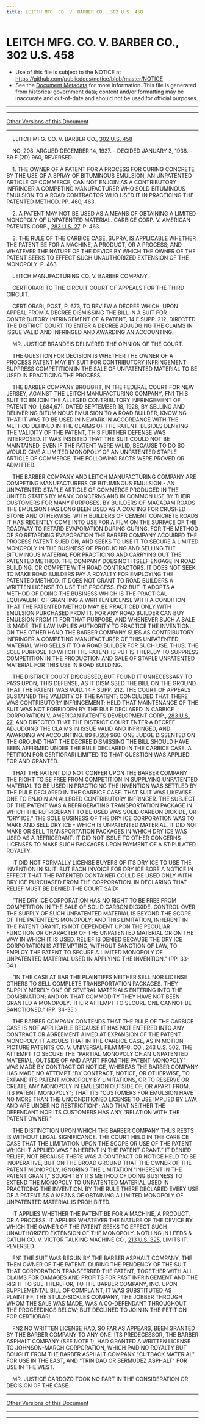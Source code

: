 ```yaml
---
title: LEITCH MFG. CO. V. BARBER CO., 302 U.S. 458
---
```


# LEITCH MFG. CO. V. BARBER CO., 302 U.S. 458

* Use of this file is subject to the NOTICE at https://github.com/publicdocs/notice/blob/master/NOTICE
* See the [Document Metadata](../../../index.md) for more information.
  This file is generated from historical government data; content and/or formatting may be inaccurate and out-of-date and should not be used for official purposes.

----------
----------

[Other Versions of this Document](https://publicdocs.github.io/go/links?ns=uslm-x&ref=%2Fus%2Fcourts%2Fscotus%2FusReporter%2F302%2F458)

----------

    LEITCH MFG. CO. V. BARBER CO., [302 U.S. 458][/us/courts/scotus/usReporter/302/458]

    NO. 208.  ARGUED DECEMBER 14, 1937.  - DECIDED JANUARY 3, 1938.  - 89 F.(2D) 960, REVERSED.

    1.  THE OWNER OF A PATENT FOR A PROCESS FOR CURING CONCRETE BY THE USE OF A SPRAY OF BITUMINOUS EMULSION, AN UNPATENTED ARTICLE OF COMMERCE, CAN NOT ENJOIN AS A CONTRIBUTORY INFRINGER A COMPETING MANUFACTURER WHO SOLD BITUMINOUS EMULSION TO A ROAD CONTRACTOR WHO USED IT IN PRACTICING THE PATENTED METHOD.  PP. 460, 463.

    2.  A PATENT MAY NOT BE USED AS A MEANS OF OBTAINING A LIMITED MONOPOLY OF UNPATENTED MATERIAL.  CARBICE CORP. V. AMERICAN PATENTS CORP., [283 U.S. 27][/us/courts/scotus/usReporter/283/27].  P. 463.

    3.  THE RULE OF THE CARBICE CASE, SUPRA, IS APPLICABLE WHETHER THE PATENT BE FOR A MACHINE, A PRODUCT, OR A PROCESS; AND WHATEVER THE NATURE OF THE DEVICE BY WHICH THE OWNER OF THE PATENT SEEKS TO EFFECT SUCH UNAUTHORIZED EXTENSION OF THE MONOPOLY.  P. 463.

    LEITCH MANUFACTURING CO. V. BARBER COMPANY.

    CERTIORARI TO THE CIRCUIT COURT OF APPEALS FOR THE THIRD CIRCUIT.

    CERTIORARI, POST, P. 673, TO REVIEW A DECREE WHICH, UPON APPEAL FROM A DECREE DISMISSING THE BILL IN A SUIT FOR CONTRIBUTORY INFRINGEMENT OF A PATENT, 14 F.SUPP.  212, DIRECTED THE DISTRICT COURT TO ENTER A DECREE ADJUDGING THE CLAIMS IN ISSUE VALID AND INFRINGED AND AWARDING AN ACCOUNTING.

    MR. JUSTICE BRANDEIS DELIVERED THE OPINION OF THE COURT.

    THE QUESTION FOR DECISION IS WHETHER THE OWNER OF A PROCESS PATENT MAY BY SUIT FOR CONTRIBUTORY INFRINGEMENT SUPPRESS COMPETITION IN THE SALE OF UNPATENTED MATERIAL TO BE USED IN PRACTICING THE PROCESS.

    THE BARBER COMPANY BROUGHT, IN THE FEDERAL COURT FOR NEW JERSEY, AGAINST THE LEITCH MANUFACTURING COMPANY,  FN1  THIS SUIT TO ENJOIN THE ALLEGED CONTRIBUTORY INFRINGEMENT OF PATENT NO. 1,684,671, DATED SEPTEMBER 18, 1928, BY SELLING AND DELIVERING BITUMINOUS EMULSION TO A ROAD BUILDER, KNOWING THAT IT WAS TO BE USED IN NEWARK IN ACCORDANCE WITH THE METHOD DEFINED IN THE CLAIMS OF THE PATENT.  BESIDES DENYING THE VALIDITY OF THE PATENT, THIS FURTHER DEFENSE WAS INTERPOSED.  IT WAS INSISTED THAT THE SUIT COULD NOT BE MAINTAINED, EVEN IF THE PATENT WERE VALID, BECAUSE TO DO SO WOULD GIVE A LIMITED MONOPOLY OF AN UNPATENTED STAPLE ARTICLE OF COMMERCE.  THE FOLLOWING FACTS WERE PROVED OR ADMITTED.

    THE BARBER COMPANY AND LEITCH MANUFACTURING COMPANY ARE COMPETING MANUFACTURERS OF BITUMINOUS EMULSION - AN UNPATENTED STAPLE ARTICLE OF COMMERCE PRODUCED IN THE UNITED STATES BY MANY CONCERNS AND IN COMMON USE BY THEIR CUSTOMERS FOR MANY PURPOSES.  BY BUILDERS OF MACADAM ROADS THE EMULSION HAS LONG BEEN USED AS A COATING FOR CRUSHED STONE AND OTHERWISE.  WITH BUILDERS OF CEMENT CONCRETE ROADS IT HAS RECENTLY COME INTO USE FOR A FILM ON THE SURFACE OF THE ROADWAY TO RETARD EVAPORATION DURING CURING.  FOR THE METHOD OF SO RETARDING EVAPORATION THE BARBER COMPANY ACQUIRED THE PROCESS PATENT SUED ON, AND SEEKS TO USE IT TO SECURE A LIMITED MONOPOLY IN THE BUSINESS OF PRODUCING AND SELLING THE BITUMINOUS MATERIAL FOR PRACTICING AND CARRYING OUT THE PATENTED METHOD.  THE COMPANY DOES NOT ITSELF ENGAGE IN ROAD BUILDING, OR COMPETE WITH ROAD CONTRACTORS.  IT DOES NOT SEEK TO MAKE ROAD BUILDERS PAY A ROYALTY FOR EMPLOYING THE PATENTED METHOD.  IT DOES NOT GRANT TO ROAD BUILDERS A WRITTEN LICENSE TO USE THE PROCESS.  FN2  BUT IT ADOPTS A METHOD OF DOING THE BUSINESS WHICH IS THE PRACTICAL EQUIVALENT OF GRANTING A WRITTEN LICENSE WITH A CONDITION THAT THE PATENTED METHOD MAY BE PRACTICED ONLY WITH EMULSION PURCHASED FROM IT.  FOR ANY ROAD BUILDER CAN BUY EMULSION FROM IT FOR THAT PURPOSE, AND WHENEVER SUCH A SALE IS MADE, THE LAW IMPLIES AUTHORITY TO PRACTICE THE INVENTION.  ON THE OTHER HAND THE BARBER COMPANY SUES AS CONTRIBUTORY INFRINGER A COMPETING MANUFACTURER OF THIS UNPATENTED MATERIAL WHO SELLS IT TO A ROAD BUILDER FOR SUCH USE.  THUS, THE SOLE PURPOSE TO WHICH THE PATENT IS PUT IS THEREBY TO SUPPRESS COMPETITION IN THE PRODUCTION AND SALE OF STAPLE UNPATENTED MATERIAL FOR THIS USE IN ROAD BUILDING.

    THE DISTRICT COURT DISCUSSED, BUT FOUND IT UNNECESSARY TO PASS UPON, THIS DEFENSE, AS IT DISMISSED THE BILL ON THE GROUND THAT THE PATENT WAS VOID.  14 F.SUPP.  212.  THE COURT OF APPEALS SUSTAINED THE VALIDITY OF THE PATENT; CONCLUDED THAT THERE WAS CONTRIBUTORY INFRINGEMENT; HELD THAT MAINTENANCE OF THE SUIT WAS NOT FORBIDDEN BY THE RULE DECLARED IN CARBICE CORPORATION V. AMERICAN PATENTS DEVELOPMENT CORP., [283 U.S. 27][/us/courts/scotus/usReporter/283/27]; AND DIRECTED THAT THE DISTRICT COURT ENTER A DECREE ADJUDGING THE CLAIMS IN ISSUE VALID AND INFRINGED, AND AWARDING AN ACCOUNTING.  89 F.(2D) 960.  ONE JUDGE DISSENTED ON THE GROUND THAT THE DECREE DISMISSING THE BILL SHOULD HAVE BEEN AFFIRMED UNDER THE RULE DECLARED IN THE CARBICE CASE.  A PETITION FOR CERTIORARI LIMITED TO THAT QUESTION WAS APPLIED FOR AND GRANTED.

    THAT THE PATENT DID NOT CONFER UPON THE BARBER COMPANY THE RIGHT TO BE FREE FROM COMPETITION IN SUPPLYING UNPATENTED MATERIAL TO BE USED IN PRACTICING THE INVENTION WAS SETTLED BY THE RULE DECLARED IN THE CARBICE CASE.  THAT SUIT WAS LIKEWISE ONE TO ENJOIN AN ALLEGED CONTRIBUTORY INFRINGER.  THE SUBJECT OF THE PATENT WAS A REFRIGERATING TRANSPORTATION PACKAGE IN WHICH THE REFRIGERANT TO BE USED WAS SOLID CARBON DIOXIDE, OR "DRY ICE."  THE SOLE BUSINESS OF THE DRY ICE CORPORATION WAS TO MAKE AND SELL DRY ICE - WHICH IS UNPATENTED MATERIAL.  IT DID NOT MAKE OR SELL TRANSPORTATION PACKAGES IN WHICH DRY ICE WAS USED AS A REFRIGERANT.  IT DID NOT ISSUE TO OTHER CONCERNS LICENSES TO MAKE SUCH PACKAGES UPON PAYMENT OF A STIPULATED ROYALTY.

    IT DID NOT FORMALLY LICENSE BUYERS OF ITS DRY ICE TO USE THE INVENTION IN SUIT.  BUT EACH INVOICE FOR DRY ICE BORE A NOTICE IN EFFECT THAT THE PATENTED CONTAINER COULD BE USED ONLY WITH DRY ICE PURCHASED FROM THE CORPORATION.  IN DECLARING THAT RELIEF MUST BE DENIED THE COURT SAID:

    "THE DRY ICE CORPORATION HAS NO RIGHT TO BE FREE FROM COMPETITION IN THE SALE OF SOLID CARBON DIOXIDE.  CONTROL OVER THE SUPPLY OF SUCH UNPATENTED MATERIAL IS BEYOND THE SCOPE OF THE PATENTEE'S MONOPOLY; AND THIS LIMITATION, INHERENT IN THE PATENT GRANT, IS NOT DEPENDENT UPON THE PECULIAR FUNCTION OR CHARACTER OF THE UNPATENTED MATERIAL OR ON THE WAY IN WHICH IT IS USED.  RELIEF IS DENIED BECAUSE THE DRY ICE CORPORATION IS ATTEMPTING, WITHOUT SANCTION OF LAW, TO EMPLOY THE PATENT TO SECURE A LIMITED MONOPOLY OF UNPATENTED MATERIAL USED IN APPLYING THE INVENTION."  (PP. 33-34.)

    "IN THE CASE AT BAR THE PLAINTIFFS NEITHER SELL NOR LICENSE OTHERS TO SELL COMPLETE TRANSPORTATION PACKAGES.  THEY SUPPLY MERELY ONE OF SEVERAL MATERIALS ENTERING INTO THE COMBINATION; AND ON THAT COMMODITY THEY HAVE NOT BEEN GRANTED A MONOPOLY.  THEIR ATTEMPT TO SECURE ONE CANNOT BE SANCTIONED."  (PP. 34-35.)

    THE BARBER COMPANY CONTENDS THAT THE RULE OF THE CARBICE CASE IS NOT APPLICABLE BECAUSE IT HAS NOT ENTERED INTO ANY CONTRACT OR AGREEMENT AIMED AT EXPANSION OF THE PATENT MONOPOLY.  IT ARGUES THAT IN THE CARBICE CASE, AS IN MOTION PICTURE PATENTS CO. V. UNIVERSAL FILM MFG. CO., [243 U.S. 502][/us/courts/scotus/usReporter/243/502], THE ATTEMPT TO SECURE THE "PARTIAL MONOPOLY OF AN UNPATENTED MATERIAL, OUTSIDE OF AND APART FROM THE PATENT MONOPOLY" WAS MADE BY CONTRACT OR NOTICE, WHEREAS THE BARBER COMPANY HAS MADE NO ATTEMPT "BY CONTRACT, NOTICE, OR OTHERWISE, TO EXPAND ITS PATENT MONOPOLY BY LIMITATIONS, OR TO RESERVE OR CREATE ANY MONOPOLY IN EMULSION OUTSIDE OF, OR APART FROM, ITS PATENT MONOPOLY"; THAT ITS "CUSTOMERS FOR EMULSION HAVE NO MORE THAN THE UNCONDITIONED LICENSE TO USE IMPLIED BY LAW, AND ARE UNDER NO RESTRICTION"; AND THAT NEITHER THE DEFENDANT NOR ITS CUSTOMERS HAS ANY "RELATION WITH THE PATENT OWNER."

    THE DISTINCTION UPON WHICH THE BARBER COMPANY THUS RESTS IS WITHOUT LEGAL SIGNIFICANCE.  THE COURT HELD IN THE CARBICE CASE THAT THE LIMITATION UPON THE SCOPE OR USE OF THE PATENT WHICH IT APPLIED WAS "INHERENT IN THE PATENT GRANT."  IT DENIED RELIEF, NOT BECAUSE THERE WAS A CONTRACT OR NOTICE HELD TO BE INOPERATIVE, BUT ON THE BROAD GROUND THAT THE OWNER OF THE PATENT MONOPOLY, IGNORING THE LIMITATION "INHERENT IN THE PATENT GRANT," SOUGHT BY ITS METHOD OF DOING BUSINESS TO EXTEND THE MONOPOLY TO UNPATENTED MATERIAL USED IN PRACTICING THE INVENTION.  BY THE RULE THERE DECLARED EVERY USE OF A PATENT AS A MEANS OF OBTAINING A LIMITED MONOPOLY OF UNPATENTED MATERIAL IS PROHIBITED.

    IT APPLIES WHETHER THE PATENT BE FOR A MACHINE, A PRODUCT, OR A PROCESS.  IT APPLIES WHATEVER THE NATURE OF THE DEVICE BY WHICH THE OWNER OF THE PATENT SEEKS TO EFFECT SUCH UNAUTHORIZED EXTENSION OF THE MONOPOLY.  NOTHING IN LEEDS & CATLIN CO. V. VICTOR TALKING MACHINE CO., [213 U.S. 325][/us/courts/scotus/usReporter/213/325], LIMITS IT.  REVERSED.

    FN1  THE SUIT WAS BEGUN BY THE BARBER ASPHALT COMPANY, THE THEN OWNER OF THE PATENT.  DURING THE PENDENCY OF THE SUIT THAT CORPORATION TRANSFERRED THE PATENT, TOGETHER WITH ALL CLAIMS FOR DAMAGES AND PROFITS FOR PAST INFRINGEMENT AND THE RIGHT TO SUE THEREFOR, TO THE BARBER COMPANY, INC. UPON SUPPLEMENTAL BILL OF COMPLAINT, IT WAS SUBSTITUTED AS PLAINTIFF.  THE STULZ-SICKLES COMPANY, THE JOBBER THROUGH WHOM THE SALE WAS MADE, WAS A CO-DEFENDANT THROUGHOUT THE PROCEEDINGS BELOW; BUT DECLINED TO JOIN IN THE PETITION FOR CERTIORARI.

    FN2  NO WRITTEN LICENSE HAD, SO FAR AS APPEARS, BEEN GRANTED BY THE BARBER COMPANY TO ANY ONE.  ITS PREDECESSOR, THE BARBER ASPHALT COMPANY (SEE NOTE 1), HAD GRANTED A WRITTEN LICENSE TO JOHNSON-MARCH CORPORATION, WHICH PAID NO ROYALTY BUT BOUGHT FROM THE BARBER ASPHALT COMPANY "CUTBACK MATERIAL" FOR USE IN THE EAST, AND "TRINIDAD OR BERMUDEZ ASPHALT" FOR USE IN THE WEST.

    MR. JUSTICE CARDOZO TOOK NO PART IN THE CONSIDERATION OR DECISION OF THE CASE.

----------

[Other Versions of this Document](https://publicdocs.github.io/go/links?ns=uslm-x&ref=%2Fus%2Fcourts%2Fscotus%2FusReporter%2F302%2F458)

----------
----------

[/us/courts/scotus/usReporter/302/458]: https://publicdocs.github.io/go/links?ns=uslm-x&ref=%2Fus%2Fcourts%2Fscotus%2FusReporter%2F302%2F458
[/us/courts/scotus/usReporter/283/27]: https://publicdocs.github.io/go/links?ns=uslm-x&ref=%2Fus%2Fcourts%2Fscotus%2FusReporter%2F283%2F27
[/us/courts/scotus/usReporter/283/27]: https://publicdocs.github.io/go/links?ns=uslm-x&ref=%2Fus%2Fcourts%2Fscotus%2FusReporter%2F283%2F27
[/us/courts/scotus/usReporter/243/502]: https://publicdocs.github.io/go/links?ns=uslm-x&ref=%2Fus%2Fcourts%2Fscotus%2FusReporter%2F243%2F502
[/us/courts/scotus/usReporter/213/325]: https://publicdocs.github.io/go/links?ns=uslm-x&ref=%2Fus%2Fcourts%2Fscotus%2FusReporter%2F213%2F325


